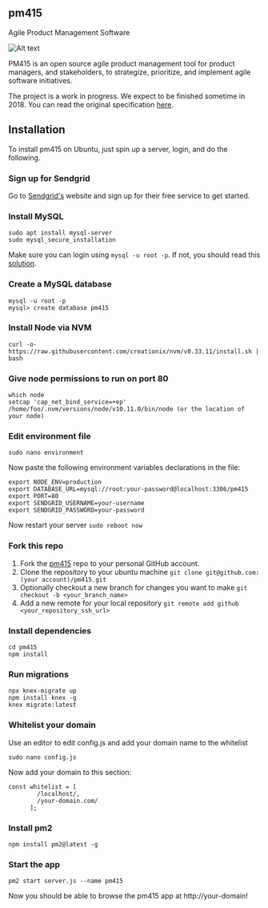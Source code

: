 ##  pm415
Agile Product Management Software

![Alt text](https://monosnap.com/image/pj9qo9Bu0rFieI4kOEqK7lm7MyzMzT.png)

PM415 is an open source agile product management tool for product managers, and stakeholders, to strategize, prioritize, and implement agile software initiatives.

The project is a work in progress. We expect to be finished sometime in 2018. You can read the original specification [here](https://docs.google.com/document/d/1qzyaIZrmZrHYXqvUXQiCPW2eyldHfv0tzkH92gdFEgQ/edit).

## Installation

To install pm415 on Ubuntu, just spin up a server, login, and do the following.

### Sign up for Sendgrid

Go to [Sendgrid's](http://sendgrid.com) website and sign up for their free service to get started.

### Install MySQL

```
sudo apt install mysql-server
sudo mysql_secure_installation
```

Make sure you can login using `mysql -u root -p`. If not, you should read this [solution](https://askubuntu.com/questions/472811/unable-to-login-as-root-after-mysql-service-restart).

### Create a MySQL database

```
mysql -u root -p
mysql> create database pm415
```

### Install Node via NVM

```
curl -o- https://raw.githubusercontent.com/creationix/nvm/v0.33.11/install.sh | bash
```

### Give node permissions to run on port 80

```
which node
setcap 'cap_net_bind_service=+ep' /home/foo/.nvm/versions/node/v10.11.0/bin/node (or the location of your node)
```

### Edit environment file

```
sudo nano environment
```

Now paste the following environment variables declarations in the file:

```
export NODE_ENV=production
export DATABASE_URL=mysql://root:your-password@localhost:3306/pm415
export PORT=80
export SENDGRID_USERNAME=your-username
export SENDGRID_PASSWORD=your-password
```

Now restart your server `sudo reboot now`

### Fork this repo

1. Fork the [pm415](https://github.com/mreider/pm415) repo to your personal GitHub account.
2. Clone the repository to your ubuntu machine 
`git clone git@github.com:(your account)/pm415.git`
3. Optionally checkout a new branch for changes you want to make 
`git checkout -b <your_branch_name>`
4. Add a new remote for your local repository
`git remote add github <your_repository_ssh_url>`

### Install dependencies

```
cd pm415
npm install
```

### Run migrations

```
npx knex-migrate up
npm install knex -g
knex migrate:latest
```

### Whitelist your domain

Use an editor to edit config.js and add your domain name to the whitelist

```
sudo nano config.js
```

Now add your domain to this section:

```
const whitelist = [
        /localhost/,
        /your-domain.com/
      ];
```

### Install pm2

```
npm install pm2@latest -g
```

### Start the app

```
pm2 start server.js --name pm415
```

Now you should be able to browse the pm415 app at http://your-domain!









